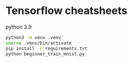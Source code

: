 # Tensorflow cheatsheets

python 3.9

```sh
python3 -m venv .venv
source .venv/bin/activate
pip install -r requirements.txt
python beginner_train_mnist.py
```
